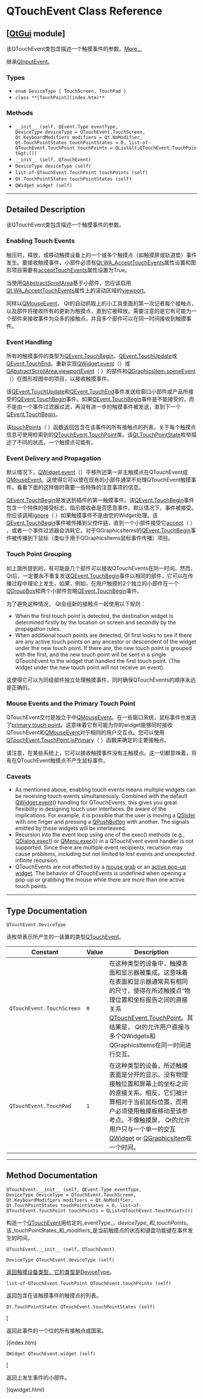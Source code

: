 # QTouchEvent Class Reference

## [[QtGui](index.htm) module]

该QTouchEvent类包含描述一个触摸事件的参数。[More...](#details)

继承[QInputEvent](qinputevent.html)。

### Types

*   `enum DeviceType { TouchScreen, TouchPad }`
*   `class **[TouchPoint](index.htm)**`

### Methods

*   `__init__ (self, QEvent.Type eventType, DeviceType deviceType = QTouchEvent.TouchScreen, Qt.KeyboardModifiers modifiers = Qt.NoModifier, Qt.TouchPointStates touchPointStates = 0, list-of-QTouchEvent.TouchPoint touchPoints = QList&lt;QTouchEvent.TouchPoint&gt;())`
*   `__init__ (self, QTouchEvent)`
*   `DeviceType deviceType (self)`
*   `list-of-QTouchEvent.TouchPoint touchPoints (self)`
*   `Qt.TouchPointStates touchPointStates (self)`
*   `QWidget widget (self)`

* * *

## Detailed Description

该QTouchEvent类包含描述一个触摸事件的参数。

### Enabling Touch Events

触压时，释放，或移动触摸设备上的一个或多个触摸点（如触摸屏或轨道垫）事件发生。要接收触摸事件，小部件必须有[Qt.WA_AcceptTouchEvents](qt.html#WidgetAttribute-enum)属性设置和图形项目需要有[acceptTouchEvents](qgraphicsitem.html#setAcceptTouchEvents)属性设置为True。

当使用[QAbstractScrollArea](qabstractscrollarea.html)基于小部件，您应该启用[Qt.WA_AcceptTouchEvents](qt.html#WidgetAttribute-enum)属性上的滚动区域的[viewport](qabstractscrollarea.html#viewport)。

同样以[QMouseEvent](qmouseevent.html)， Qt的自动抓取上的小工具里面的第一次记者每个接触点，以及部件将接收所有的更新为触摸点，直到它被释放。需要注意的是它有可能为一个部件来接收事件为众多的接触点，并且多个部件可以在同一时间接收到触摸事件。

### Event Handling

所有的触摸事件的类型为[QEvent.TouchBegin](qevent.html#Type-enum)，[QEvent.TouchUpdate](qevent.html#Type-enum)或[QEvent.TouchEnd](qevent.html#Type-enum)。重新实现[QWidget.event](qwidget.html#event)（）或[QAbstractScrollArea.viewportEvent](qabstractscrollarea.html#viewportEvent)（ ）的部件和[QGraphicsItem.sceneEvent](qgraphicsitem.html#sceneEvent)（）在图形视图中的项目，以接收触摸事件。

该[QEvent.TouchUpdate](qevent.html#Type-enum)和[QEvent.TouchEnd](qevent.html#Type-enum)事件发送给窗口小部件或产品所接受的[QEvent.TouchBegin](qevent.html#Type-enum)事件。如果[QEvent.TouchBegin](qevent.html#Type-enum)事件是不能接受的，而不是由一个事件过滤器过滤，再没有进一步的触摸事件被发送，直到下一个[QEvent.TouchBegin](qevent.html#Type-enum)。

该[touchPoints](qtouchevent.html#touchPoints)（ ）函数返回包含在该事件的所有接触点的列表。关于每个触摸点信息可使用检索到的[QTouchEvent.TouchPoint](index.htm)类。该[Qt.TouchPointState](qt.html#TouchPointState-enum)枚举描述了不同的状态，一个触摸点可能有。

### Event Delivery and Propagation

默认情况下，[QWidget.event](qwidget.html#event)（）平移所述第一非主触摸点在QTouchEvent成[QMouseEvent](qmouseevent.html)。这使得它可以使在现有的小部件通常不处理QTouchEvent触摸事件。看看下面的这样做时需要一些特殊的注意事项的信息。

[QEvent.TouchBegin](qevent.html#Type-enum)是发送到插件的第一触摸事件。该[QEvent.TouchBegin](qevent.html#Type-enum)事件包含一个特殊的接受标志，指示接收者是否愿意事件。默认情况下，事件被接受。你应该调用[ignore](qevent.html#ignore)（ ）如果触摸事件不是由您的Widget处理。该[QEvent.TouchBegin](qevent.html#Type-enum)事件被传播到父控件链，直到一个小部件接受它[accept](qevent.html#accept)（ ） ，或者一个事件过滤器会消耗它。对于QGraphicsItems的[QEvent.TouchBegin](qevent.html#Type-enum)事件被传播到下鼠标（类似于用于QGraphicsItems鼠标事件传播）项目。

### Touch Point Grouping

如上面所提到的，有可能是几个部件可以接收QTouchEvents在同一时间。然而， Qt后，一定要永不重复发送[QEvent.TouchBegin](qevent.html#Type-enum)事件以相同的部件，它可以在传播过程中理论上发生，如果，例如，在用户触摸的2个独立的小部件在一个[QGroupBox](qgroupbox.html)和两个小部件忽略[QEvent.TouchBegin](qevent.html#Type-enum)事件。

为了避免这种情况， Qt会组新的接触点一起使用以下规则：

*   When the first touch point is detected, the destination widget is determined firstly by the location on screen and secondly by the propagation rules.
*   When additional touch points are detected, Qt first looks to see if there are any active touch points on any ancestor or descendent of the widget under the new touch point. If there are, the new touch point is grouped with the first, and the new touch point will be sent in a single QTouchEvent to the widget that handled the first touch point. (The widget under the new touch point will not receive an event).

这使得它可以为同级部件独立处理触摸事件，同时确保QTouchEvents的顺序永远是正确的。

### Mouse Events and the Primary Touch Point

QTouchEvent交付是独立于中[QMouseEvent](qmouseevent.html)。在一些窗口系统，鼠标事件也发送了[primary touch point](index.htm#isPrimary)。这意味着它有可能为你的widget能够同时接收QTouchEvent和[QMouseEvent](qmouseevent.html)对于相同的用户交互点。您可以使用[QTouchEvent.TouchPoint.isPrimary](index.htm#isPrimary)（ ）函数来确定的主要接触点。

请注意，在某些系统上，它可以接收触摸事件没有主触摸点。这一切都意味着，将有在QTouchEvent触摸点不产生鼠标事件。

### Caveats

*   As mentioned above, enabling touch events means multiple widgets can be receiving touch events simultaneously. Combined with the default [QWidget.event](qwidget.html#event)() handling for QTouchEvents, this gives you great flexibility in designing touch user interfaces. Be aware of the implications. For example, it is possible that the user is moving a [QSlider](qslider.html) with one finger and pressing a [QPushButton](qpushbutton.html) with another. The signals emitted by these widgets will be interleaved.
*   Recursion into the event loop using one of the exec() methods (e.g., [QDialog.exec](qdialog.html#exec)() or [QMenu.exec](qmenu.html#exec)()) in a QTouchEvent event handler is not supported. Since there are multiple event recipients, recursion may cause problems, including but not limited to lost events and unexpected infinite recursion.
*   QTouchEvents are not affected by a [mouse grab](qwidget.html#grabMouse) or an [active pop-up widget](qapplication.html#activePopupWidget). The behavior of QTouchEvents is undefined when opening a pop-up or grabbing the mouse while there are more than one active touch points.

* * *

## Type Documentation

```
QTouchEvent.DeviceType
```

该枚举表示所产生的一装置的类型[QTouchEvent](qtouchevent.html)。

| Constant | Value | Description |
| --- | --- | --- |
| `QTouchEvent.TouchScreen` | `0` | 在这种类型的设备中，触摸表面和显示器被集成。这意味着在表面和显示器通常具有相同的尺寸，使得在所述触摸点“物理位置和坐标报告之间的直接关系[QTouchEvent.TouchPoint](index.htm)。其结果是， Qt的允许用户直接与多个QWidgets和QGraphicsItems在同一时间进行交互。 |
| `QTouchEvent.TouchPad` | `1` | 在这种类型的设备，所述触摸表面是分开的显示。没有物理接触位置和屏幕上的坐标之间的直接关系。相反，它们被计算相对于当前鼠标位置，而用户必须使用触摸板移动至该参考点。不像触摸屏， Qt的允许用户只与一个单一的交互[QWidget](qwidget.html) or [QGraphicsItem](qgraphicsitem.html)在一个时间。 |

* * *

## Method Documentation

```
QTouchEvent.__init__ (self, QEvent.Type eventType, DeviceType deviceType = QTouchEvent.TouchScreen, Qt.KeyboardModifiers modifiers = Qt.NoModifier, Qt.TouchPointStates touchPointStates = 0, list-of-QTouchEvent.TouchPoint touchPoints = QList<QTouchEvent.TouchPoint>())
```

构造一个[QTouchEvent](qtouchevent.html)用给定的_eventType_，_deviceType_和_touchPoints_。该_touchPointStates_和_modifiers_是当前触摸点的状态和键盘功能键在事件发生的时间。

```
QTouchEvent.__init__ (self, QTouchEvent)
```

```
DeviceType QTouchEvent.deviceType (self)
```

[](qtouchevent.html#DeviceType-enum)

[返回触摸设备类型，它的类型是](qtouchevent.html#DeviceType-enum)[DeviceType](qtouchevent.html#DeviceType-enum)。

```
list-of-QTouchEvent.TouchPoint QTouchEvent.touchPoints (self)
```

返回包含在该触摸事件的触摸点的列表。

```
Qt.TouchPointStates QTouchEvent.touchPointStates (self)
```

[

返回此事件的一个位的所有接触点或国家。

](index.htm)

```
QWidget QTouchEvent.widget (self)
```

[

返回上发生事件的小部件。

](qwidget.html)